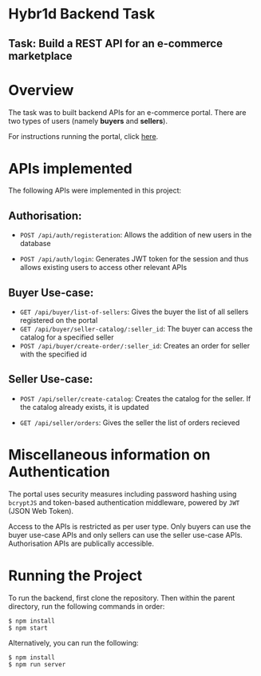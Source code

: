 # Hybr1d Backend Task
## Task: Build a REST API for an e-commerce marketplace

# Overview
The task was to built backend APIs for an e-commerce portal. There are two types of users (namely **buyers** and **sellers**). 

For instructions running the portal, click [here](#Running-the-Project).

# APIs implemented
The following APIs were implemented in this project:

## Authorisation:
* `POST /api/auth/registeration`: Allows the addition of new users in the database

* `POST /api/auth/login`: Generates JWT token for the session and thus allows existing users to access other relevant APIs

## Buyer Use-case:
* `GET /api/buyer/list-of-sellers`: Gives the buyer the list of all sellers registered on the portal
* `GET /api/buyer/seller-catalog/:seller_id`: The buyer can access the catalog for a specified seller
* `POST /api/buyer/create-order/:seller_id`: Creates an order for seller with the specified id

## Seller Use-case:
* `POST /api/seller/create-catalog`:
Creates the catalog for the seller. If the catalog already exists, it is updated

* `GET /api/seller/orders`: Gives the seller the list of orders recieved

# Miscellaneous information on Authentication
The portal uses security measures including password hashing using `bcryptJS` and token-based authentication middleware, powered by `JWT` (JSON Web Token).

Access to the APIs is restricted as per user type. Only buyers can use the buyer use-case APIs and only sellers can use the seller use-case APIs. Authorisation APIs are publically accessible.

# Running the Project
To run the backend, first clone the repository. Then within the parent directory, run the following commands in order:

```
$ npm install
$ npm start
```

Alternatively, you can run the following:
```
$ npm install
$ npm run server
```